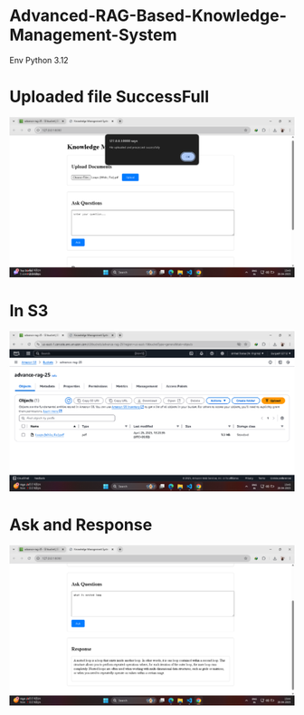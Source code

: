 # Advanced-RAG-Based-Knowledge-Management-System

Env Python 3.12

# Uploaded file SuccessFull
![My Image](https://github.com/Durgeshsingh12712/Data-All/blob/main/Advance%20Rag/1.file%20uploaded%20successfull.png)
# In S3 
![My Image](https://github.com/Durgeshsingh12712/Data-All/blob/main/Advance%20Rag/2.In%20S3%20file%20uploaded%20successfully.png)
# Ask and Response
![My Image](https://github.com/Durgeshsingh12712/Data-All/blob/main/Advance%20Rag/3.Ask%20and%20Response.png)